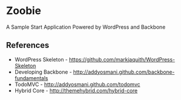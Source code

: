 Zoobie
======

A Sample Start Application Powered by WordPress and Backbone

## References

* WordPress Skeleton - https://github.com/markjaquith/WordPress-Skeleton
* Developing Backbone - http://addyosmani.github.com/backbone-fundamentals
* TodoMVC - http://addyosmani.github.com/todomvc
* Hybrid Core - http://themehybrid.com/hybrid-core